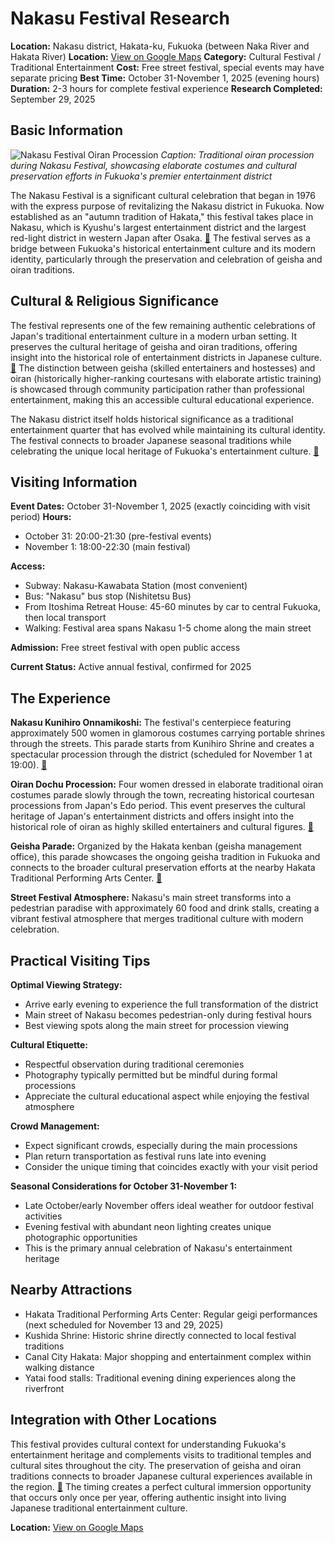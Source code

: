 # Nakasu Festival Research

**Location:** Nakasu district, Hakata-ku, Fukuoka (between Naka River and Hakata River)
**Location:** [View on Google Maps](https://maps.google.com/maps?q=33.5835196,130.4372709)
**Category:** Cultural Festival / Traditional Entertainment
**Cost:** Free street festival, special events may have separate pricing
**Best Time:** October 31-November 1, 2025 (evening hours)
**Duration:** 2-3 hours for complete festival experience
**Research Completed:** September 29, 2025

## Basic Information

![Nakasu Festival Oiran Procession](https://upload.wikimedia.org/wikipedia/commons/f/ff/Oiran_Dochu_Procession_in_SUSUKINO._%2836001184600%29.jpg)
*Caption: Traditional oiran procession during Nakasu Festival, showcasing elaborate costumes and cultural preservation efforts in Fukuoka's premier entertainment district*

The Nakasu Festival is a significant cultural celebration that began in 1976 with the express purpose of revitalizing the Nakasu district in Fukuoka. Now established as an "autumn tradition of Hakata," this festival takes place in Nakasu, which is Kyushu's largest entertainment district and the largest red-light district in western Japan after Osaka. [🔗](https://www.fukuoka-now.com/en/event/nakasu-festival-2024/) The festival serves as a bridge between Fukuoka's historical entertainment culture and its modern identity, particularly through the preservation and celebration of geisha and oiran traditions.

## Cultural & Religious Significance

The festival represents one of the few remaining authentic celebrations of Japan's traditional entertainment culture in a modern urban setting. It preserves the cultural heritage of geisha and oiran traditions, offering insight into the historical role of entertainment districts in Japanese culture. [🔗](https://hakata-geinou.jp/en/) The distinction between geisha (skilled entertainers and hostesses) and oiran (historically higher-ranking courtesans with elaborate artistic training) is showcased through community participation rather than professional entertainment, making this an accessible cultural educational experience.

The Nakasu district itself holds historical significance as a traditional entertainment quarter that has evolved while maintaining its cultural identity. The festival connects to broader Japanese seasonal traditions while celebrating the unique local heritage of Fukuoka's entertainment culture. [🔗](https://english.kyushu.tv/nakasumaturi/)

## Visiting Information

**Event Dates:** October 31-November 1, 2025 (exactly coinciding with visit period)
**Hours:**
- October 31: 20:00-21:30 (pre-festival events)
- November 1: 18:00-22:30 (main festival)

**Access:**
- Subway: Nakasu-Kawabata Station (most convenient)
- Bus: "Nakasu" bus stop (Nishitetsu Bus)
- From Itoshima Retreat House: 45-60 minutes by car to central Fukuoka, then local transport
- Walking: Festival area spans Nakasu 1-5 chome along the main street

**Admission:** Free street festival with open public access

**Current Status:** Active annual festival, confirmed for 2025

## The Experience

**Nakasu Kunihiro Onnamikoshi:** The festival's centerpiece featuring approximately 500 women in glamorous costumes carrying portable shrines through the streets. This parade starts from Kunihiro Shrine and creates a spectacular procession through the district (scheduled for November 1 at 19:00). [🔗](https://www.fukuoka-now.com/en/event/nakasu-festival-2024/)

**Oiran Dochu Procession:** Four women dressed in elaborate traditional oiran costumes parade slowly through the town, recreating historical courtesan processions from Japan's Edo period. This event preserves the cultural heritage of Japan's entertainment districts and offers insight into the historical role of oiran as highly skilled entertainers and cultural figures. [🔗](https://english.kyushu.tv/nakasumaturi/)

**Geisha Parade:** Organized by the Hakata kenban (geisha management office), this parade showcases the ongoing geisha tradition in Fukuoka and connects to the broader cultural preservation efforts at the nearby Hakata Traditional Performing Arts Center. [🔗](https://hakata-geinou.jp/en/)

**Street Festival Atmosphere:** Nakasu's main street transforms into a pedestrian paradise with approximately 60 food and drink stalls, creating a vibrant festival atmosphere that merges traditional culture with modern celebration.

## Practical Visiting Tips

**Optimal Viewing Strategy:**
- Arrive early evening to experience the full transformation of the district
- Main street of Nakasu becomes pedestrian-only during festival hours
- Best viewing spots along the main street for procession viewing

**Cultural Etiquette:**
- Respectful observation during traditional ceremonies
- Photography typically permitted but be mindful during formal processions
- Appreciate the cultural educational aspect while enjoying the festival atmosphere

**Crowd Management:**
- Expect significant crowds, especially during the main processions
- Plan return transportation as festival runs late into evening
- Consider the unique timing that coincides exactly with your visit period

**Seasonal Considerations for October 31-November 1:**
- Late October/early November offers ideal weather for outdoor festival activities
- Evening festival with abundant neon lighting creates unique photographic opportunities
- This is the primary annual celebration of Nakasu's entertainment heritage

## Nearby Attractions

- Hakata Traditional Performing Arts Center: Regular geigi performances (next scheduled for November 13 and 29, 2025)
- Kushida Shrine: Historic shrine directly connected to local festival traditions
- Canal City Hakata: Major shopping and entertainment complex within walking distance
- Yatai food stalls: Traditional evening dining experiences along the riverfront

## Integration with Other Locations

This festival provides cultural context for understanding Fukuoka's entertainment heritage and complements visits to traditional temples and cultural sites throughout the city. The preservation of geisha and oiran traditions connects to broader Japanese cultural experiences available in the region. [🔗](https://www.welcome-fukuoka.or.jp/english/convention/fukuoka/fukuoka_events) The timing creates a perfect cultural immersion opportunity that occurs only once per year, offering authentic insight into living Japanese traditional entertainment culture.

**Location:** [View on Google Maps](https://google.com/maps/place/Nakasu,+Hakata+Ward,+Fukuoka,+Japan/@33.5940,130.4115,16z)
